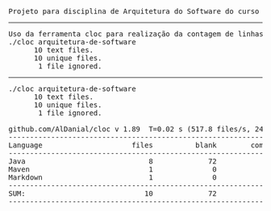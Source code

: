 <pre>Projeto para disciplina de Arquitetura do Software do curso de Engenharia de Software da UTFPR - CP. Parte do código foi retirado do Gabriel Costa Silva, disponível no link: https://github.com/gabrielcostasilva/sa-soilcorrection</pre>
-----------------------------
<pre>
Uso da ferramenta cloc para realização da contagem de linhas de código, vale ressaltar que os testes não foram incluídos.
./cloc arquitetura-de-software          
      10 text files.
      10 unique files.                              
       1 file ignored.
</pre>
-----------------------------

<pre>
./cloc arquitetura-de-software          
      10 text files.
      10 unique files.                              
       1 file ignored.

github.com/AlDanial/cloc v 1.89  T=0.02 s (517.8 files/s, 24235.0 lines/s)
-------------------------------------------------------------------------------
Language                     files          blank        comment           code
-------------------------------------------------------------------------------
Java                             8             72              1            361
Maven                            1              0              0             33
Markdown                         1              0              0              1
-------------------------------------------------------------------------------
SUM:                            10             72              1            395
-------------------------------------------------------------------------------
</pre>



